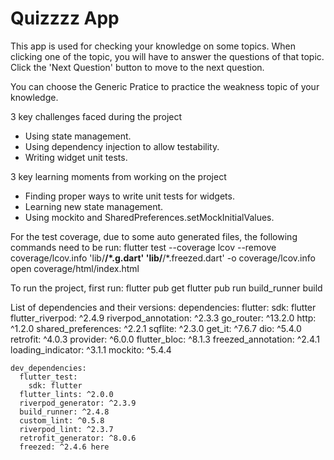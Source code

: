 
# Quizzzz App
  
This app is used for checking your knowledge on some topics. When clicking one of the topic, you will have to answer the questions of that topic. Click the 'Next Question' button to move to the next question.

You can choose the Generic Pratice to practice the weakness topic of your knowledge.

3 key challenges faced during the project

 - Using state management.
 - Using dependency injection to allow testability.
 - Writing widget unit tests.
 
3 key learning moments from working on the project
 - Finding proper ways to write unit tests for widgets.
 - Learning new state management.
 - Using mockito and SharedPreferences.setMockInitialValues.

For the test coverage, due to some auto generated files, the following commands need to be run:
flutter test --coverage
lcov --remove coverage/lcov.info 'lib/**/*.g.dart' 'lib/**/*.freezed.dart' -o coverage/lcov.info
open coverage/html/index.html  

To run the project, first run:
flutter pub get
flutter pub run build_runner build

List of dependencies and their versions:
    dependencies:
      flutter:
        sdk: flutter
      flutter_riverpod: ^2.4.9
      riverpod_annotation: ^2.3.3
      go_router: ^13.2.0
      http: ^1.2.0
      shared_preferences: ^2.2.1
      sqflite: ^2.3.0
      get_it: ^7.6.7
      dio: ^5.4.0
      retrofit: ^4.0.3
      provider: ^6.0.0
      flutter_bloc: ^8.1.3
      freezed_annotation: ^2.4.1
      loading_indicator: ^3.1.1
      mockito: ^5.4.4
    
    dev_dependencies:
      flutter_test:
        sdk: flutter
      flutter_lints: ^2.0.0
      riverpod_generator: ^2.3.9
      build_runner: ^2.4.8
      custom_lint: ^0.5.8
      riverpod_lint: ^2.3.7
      retrofit_generator: ^8.0.6
      freezed: ^2.4.6 here

